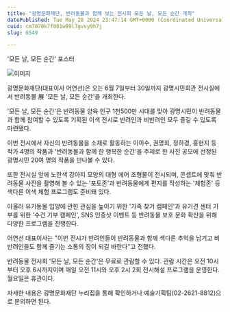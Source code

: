 ```yaml
---
title: "광명문화재단, 반려동물과 함께 보는 전시회 모든 날, 모든 순간 개최"
datePublished: Tue May 28 2024 23:47:14 GMT+0000 (Coordinated Universal Time)
cuid: cm7070k7f001w09l7gvvy9h7j
slug: 6549

---
```



'모든 날, 모든 순간' 포스터

![이미지](https://cdn.hashnode.com/res/hashnode/image/upload/v1739260868229/485109f5-773b-434a-b8c0-194459a26a3b.jpeg)

광명문화재단(대표이사 어연선)은 오는 6월 7일부터 30일까지 광명시민회관 전시실에서 반려동물 展 '모든 날, 모든 순간'을 개최한다.

'모든 날, 모든 순간'은 반려동물 양육 인구 1천500만 시대를 맞아 광명시민이 반려동물과 함께 참여할 수 있도록 기획된 이색 전시로 반려인과 비반려인 모두 즐길 수 있도록 마련됐다.

이번 전시에서 자신의 반려동물을 소재로 활동하는 이이수, 권명희, 정하경, 홍현지 등 작가 4명의 작품과 '반려동물과 함께 한 행복한 순간'을 주제로 한 사진 공모에 선정된 광명시민 20여 명의 작품을 만나볼 수 있다.

또한 전시실 앞에 노란색 강아지 모양의 대형 에어 조형물이 전시되며, 콘셉트에 맞춰 반려동물 사진을 촬영해 볼 수 있는 '포토존'과 반려동물에게 편지를 작성하는 '체험존' 등 색다른 이색 체험 프로그램도 준비돼 있다.

아울러 유기동물 입양에 관한 관심을 높이기 위한 '가족 찾기 캠페인'과 유기견 센터 기부를 위한 '수건 기부 캠페인', SNS 인증샷 이벤트 등 반려동물 보호 문화 확산을 위해 다양한 프로그램을 진행한다.

어연선 대표이사는 "이번 전시가 반려인들이 반려동물과 함께 색다른 추억을 남기고 비반려인들도 함께 즐기는 소통의 장이 되길 바란다"고 전했다.

반려동물 전시회 '모든 날, 모든 순간'은 무료로 관람할 수 있다. 관람 시간은 오전 10시부터 오후 6시까지이며 매일 오전 11시와 오후 2시 2회 전시해설 프로그램을 운영한다. 월요일은 휴관이다.

자세한 내용은 광명문화재단 누리집을 통해 확인하거나 예술기획팀(02-2621-8812)으로 문의하면 된다.
